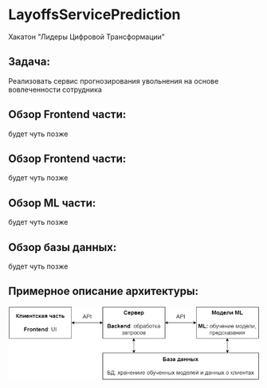 # LayoffsServicePrediction
Хакатон "Лидеры Цифровой Трансформации"
## Задача:
Реализовать сервис прогнозирования увольнения на основе вовлеченности сотрудника

## Обзор Frontend части:
будет чуть позже

## Обзор Frontend части:
будет чуть позже

## Обзор ML части:
будет чуть позже

## Обзор базы данных:
будет чуть позже

## Примерное описание архитектуры:
![plot](./ML/data/img/архитектура.png)

